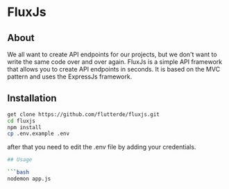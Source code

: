 # FluxJs

## About
We all want to create API endpoints for our projects, but we don't want to write the same code over and over again. FluxJs is a simple API framework that allows you to create API endpoints in seconds. It is based on the MVC pattern and uses the ExpressJs framework. 

## Installation

```bash
get clone https://github.com/flutterde/fluxjs.git
cd fluxjs
npm install
cp .env.example .env
```
after that you need to edit the .env file by adding your credentials.

```bash
## Usage

```bash
nodemon app.js
```